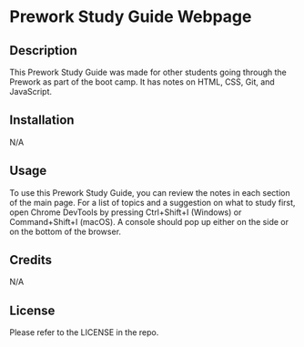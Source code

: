# Prework Study Guide Webpage

## Description

This Prework Study Guide was made for other students going through the Prework as part of the boot camp. It has notes on HTML, CSS, Git, and JavaScript.

## Installation

N/A

## Usage

To use this Prework Study Guide, you can review the notes in each section of the main page. For a list of topics and a suggestion on what to study first, open Chrome DevTools by pressing Ctrl+Shift+I (Windows) or Command+Shift+I (macOS). A console should pop up either on the side or on the bottom of the browser.

## Credits

N/A

## License

Please refer to the LICENSE in the repo.
